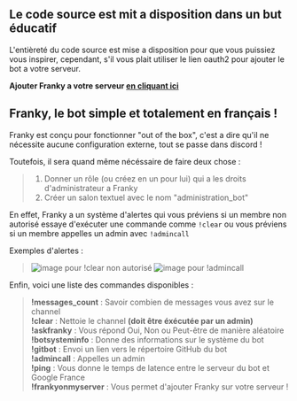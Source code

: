## Le code source est mit a disposition dans un but éducatif ##
L'entièreté du code source est mise a disposition pour que vous puissiez vous inspirer, cependant, s'il vous plait utiliser le lien oauth2 pour ajouter le bot a votre serveur. 

**Ajouter Franky a votre serveur [en cliquant ici](https://discordapp.com/oauth2/authorize?client_id=314443810581118977&scope=bot&permissions=8)**

## Franky, le bot simple et totalement en français ! ##
Franky est conçu pour fonctionner "out of the box", c'est a dire qu'il ne nécessite aucune configuration externe, tout se passe dans discord !

Toutefois, il sera quand même nécéssaire de faire deux chose :

> 1) Donner un rôle (ou créez en un pour lui) qui a les droits d'administrateur a Franky
> 2) Créer un salon textuel avec le nom "administration_bot"

En effet, Franky a un système d'alertes qui vous préviens si un membre non autorisé essaye d'exécuter une commande comme `!clear` ou vous préviens si un membre appelles un admin avec `!admincall`

Exemples d'alertes :  
>![image pour !clear non autorisé](https://github.com/VinCySrOw/SrOw_bot/blob/master/readme_images/Capture%20d’écran%202017-05-16%20à%2014.29.56.png)
>![image pour !admincall](https://github.com/VinCySrOw/SrOw_bot/blob/master/readme_images/Capture%20d’écran%202017-05-16%20à%2014.30.30.png)

Enfin, voici une liste des commandes disponibles :  
> **!messages_count** : Savoir combien de messages vous avez sur le channel  
> **!clear** : Nettoie le channel **(doit être éxécutée par un admin)**  
> **!askfranky** : Vous répond Oui, Non ou Peut-être de manière aléatoire  
> **!botsysteminfo** : Donne des informations sur le système du bot  
> **!gitbot** : Envoi un lien vers le répertoire GitHub du bot  
> **!admincall** : Appelles un admin  
> **!ping** : Vous donne le temps de latence entre le serveur du bot et Google France  
> **!frankyonmyserver** : Vous permet d'ajouter Franky sur votre serveur !  

